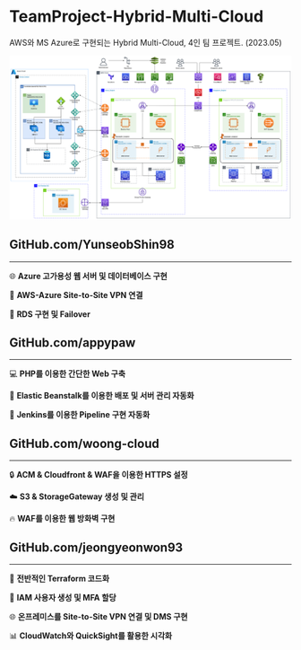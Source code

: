 # TeamProject-Hybrid-Multi-Cloud
AWS와 MS Azure로 구현되는 Hybrid Multi-Cloud, 4인 팀 프로젝트. (2023.05)

![구성도](https://github.com/Appypaw/TeamProject-Hybrid-Multi-Cloud/blob/main/Architect.png?raw=true)

## GitHub.com/YunseobShin98
---
🌐 **Azure 고가용성 웹 서버 및 데이터베이스 구현**

🔗 **AWS-Azure Site-to-Site VPN 연결**

💾 **RDS 구현 및 Failover**

## GitHub.com/appypaw
---
💻 **PHP를 이용한 간단한 Web 구축**

🚀 **Elastic Beanstalk를 이용한 배포 및 서버 관리 자동화**

🔧 **Jenkins를 이용한 Pipeline 구현 자동화**

## GitHub.com/woong-cloud
---
🔒 **ACM & Cloudfront & WAF을 이용한 HTTPS 설정**

☁️ **S3 & StorageGateway 생성 및 관리**

🔥 **WAF를 이용한 웹 방화벽 구현**

## GitHub.com/jeongyeonwon93
---
:100: **전반적인 Terraform 코드화**

🔑 **IAM 사용자 생성 및 MFA 할당**

🌐 **온프레미스를 Site-to-Site VPN 연결 및 DMS 구현**

📊 **CloudWatch와 QuickSight를 활용한 시각화**


